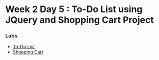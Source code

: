 
# Week 2 Day 5 : To-Do List using JQuery and Shopping Cart Project

### Labs 
* [To-Do List](https://github.com/Tuwaiq-1000-JS-al-Baha/Tuwaiq-1000-JS-al-Bahah-main/tree/master/week2/day5/To-Do%20List)
* [Shopping Cart](https://www.dropbox.com/sh/e533hpeddk382u5/AAC8dOu2pODzEueSqaYDkBsCa/Certified%20Full%20Stack%20Web%20Developer%20Bootcamp/Level%201%3A%20Web%20Development%20Essentials/Task%2015?dl=0&preview=WD+L1T15+-+Capstone+Project+II.pdf&subfolder_nav_tracking=1)

